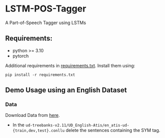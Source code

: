 # LSTM-POS-Tagger
A Part-of-Speech Tagger using LSTMs

## Requirements:
- python >= 3.10
- pytorch

Additional requirements in [requirements.txt](requirements.txt). Install them using:
```shell
pip install -r requirements.txt
```
## Demo Usage using an English Dataset

### Data
 Download Data from [here](https://lindat.mff.cuni.cz/repository/xmlui/handle/11234/1-4923).
- In the `ud-treebanks-v2.11/UD_English-Atis/en_atis-ud-{train,dev,test}.conllu` delete the sentences containing the SYM tag.
